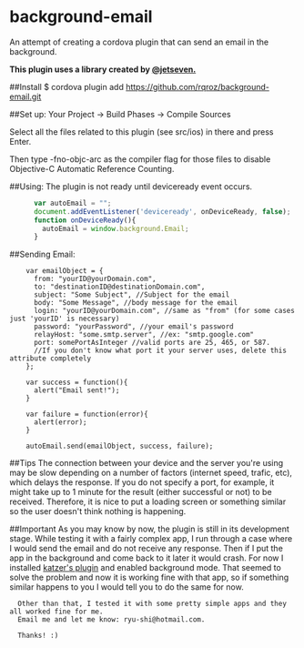 # background-email
An attempt of creating a cordova plugin that can send an email in the background.

**This plugin uses a library created by [@jetseven.](https://github.com/jetseven/skpsmtpmessage)**
  
  
##Install
  $ cordova plugin add https://github.com/rqroz/background-email.git

##Set up:
Your Project -> Build Phases -> Compile Sources

Select all the files related to this plugin (see src/ios) in there and press Enter.

Then type -fno-objc-arc as the compiler flag for those files to disable Objective-C Automatic Reference Counting.

##Using:
The plugin is not ready until deviceready event occurs.
```JavaScript
      var autoEmail = "";
      document.addEventListener('deviceready', onDeviceReady, false);
      function onDeviceReady(){
        autoEmail = window.background.Email;
      }
```

##Sending Email:
  ```
      var emailObject = {
        from: "yourID@yourDomain.com",
        to: "destinationID@destinationDomain.com",
        subject: "Some Subject", //Subject for the email
        body: "Some Message", //body message for the email
        login: "yourID@yourDomain.com", //same as "from" (for some cases just 'yourID' is necessary)
        password: "yourPassword", //your email's password
        relayHost: "some.smtp.server", //ex: "smtp.google.com"
        port: somePortAsInteger //valid ports are 25, 465, or 587.
        //If you don't know what port it your server uses, delete this attribute completely
      };
      
      var success = function(){
        alert("Email sent!");
      }
      
      var failure = function(error){
        alert(error);
      }
      
      autoEmail.send(emailObject, success, failure);
```


##Tips
      The connection between your device and the server you're using may be slow depending on 
      a number of factors (internet speed, trafic, etc), which delays the response. If you do 
      not specify a port, for example, it might take up to 1 minute for the result (either 
      successful or not) to be received. Therefore, it is nice to put a loading screen or something
      similar so the user doesn't think nothing is happening.
      
##Important
      As you may know by now, the plugin is still in its development stage. While testing it with
      a fairly complex app, I run through a case where I would send the email and do not receive 
      any response. Then if I put the app in the background and come back to it later it would 
      crash. For now I installed [katzer's plugin](https://github.com/katzer/cordova-plugin-background-mode) and enabled background mode. 
      That seemed to solve the problem and now it is working fine with that app, so if something 
      similar happens to you I would tell you to do the same for now.
      
      Other than that, I tested it with some pretty simple apps and they all worked fine for me. 
      Email me and let me know: ryu-shi@hotmail.com.
      
      Thanks! :)  
